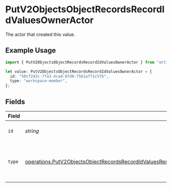 # PutV2ObjectsObjectRecordsRecordIdValuesOwnerActor

The actor that created this value.

## Example Usage

```typescript
import { PutV2ObjectsObjectRecordsRecordIdValuesOwnerActor } from "attio-js/models/operations";

let value: PutV2ObjectsObjectRecordsRecordIdValuesOwnerActor = {
  id: "50cf242c-7fa3-4cad-87d0-75b1af71c57b",
  type: "workspace-member",
};
```

## Fields

| Field                                                                                                                                                                                                                                                    | Type                                                                                                                                                                                                                                                     | Required                                                                                                                                                                                                                                                 | Description                                                                                                                                                                                                                                              |
| -------------------------------------------------------------------------------------------------------------------------------------------------------------------------------------------------------------------------------------------------------- | -------------------------------------------------------------------------------------------------------------------------------------------------------------------------------------------------------------------------------------------------------- | -------------------------------------------------------------------------------------------------------------------------------------------------------------------------------------------------------------------------------------------------------- | -------------------------------------------------------------------------------------------------------------------------------------------------------------------------------------------------------------------------------------------------------- |
| `id`                                                                                                                                                                                                                                                     | *string*                                                                                                                                                                                                                                                 | :heavy_minus_sign:                                                                                                                                                                                                                                       | An ID to identify the actor.                                                                                                                                                                                                                             |
| `type`                                                                                                                                                                                                                                                   | [operations.PutV2ObjectsObjectRecordsRecordIdValuesRecordsResponse200ApplicationJSONResponseBodyData8OwnerActorType](../../models/operations/putv2objectsobjectrecordsrecordidvaluesrecordsresponse200applicationjsonresponsebodydata8owneractortype.md) | :heavy_minus_sign:                                                                                                                                                                                                                                       | The type of actor. [Read more information on actor types here](/docs/actors).                                                                                                                                                                            |